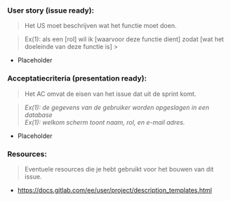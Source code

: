 ### **User story** (issue ready): <br>
> Het US moet beschrijven wat het functie moet doen.

> Ex(1): als een [rol] wil ik [waarvoor deze functie dient] zodat [wat het doeleinde van deze functie is] > <br>

-   Placeholder

### **Acceptatiecriteria** (presentation ready): <br>
> Het AC omvat de eisen van het issue dat uit de sprint komt. <br> 

> _Ex(1): de gegevens van de gebruiker worden opgeslagen in een database_ <br>
> _Ex(1): welkom scherm toont naam, rol, en e-mail adres._ <br>

-   Placeholder

### **Resources**:

> Eventuele resources die je hebt gebruikt voor het bouwen van dit issue. <br>

-   https://docs.gitlab.com/ee/user/project/description_templates.html
